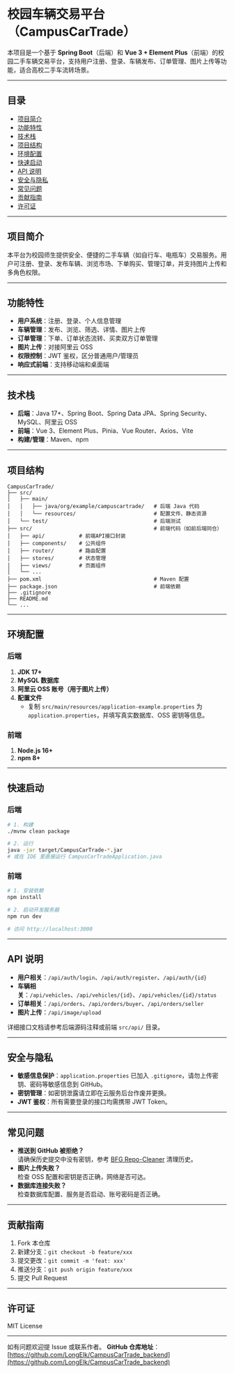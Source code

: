 # 校园车辆交易平台（CampusCarTrade）

本项目是一个基于 **Spring Boot**（后端）和 **Vue 3 + Element Plus**（前端）的校园二手车辆交易平台，支持用户注册、登录、车辆发布、订单管理、图片上传等功能，适合高校二手车流转场景。

---

## 目录
- [项目简介](#项目简介)
- [功能特性](#功能特性)
- [技术栈](#技术栈)
- [项目结构](#项目结构)
- [环境配置](#环境配置)
- [快速启动](#快速启动)
- [API 说明](#api-说明)
- [安全与隐私](#安全与隐私)
- [常见问题](#常见问题)
- [贡献指南](#贡献指南)
- [许可证](#许可证)

---

## 项目简介

本平台为校园师生提供安全、便捷的二手车辆（如自行车、电瓶车）交易服务。用户可注册、登录、发布车辆、浏览市场、下单购买、管理订单，并支持图片上传和多角色权限。

---

## 功能特性
- **用户系统**：注册、登录、个人信息管理
- **车辆管理**：发布、浏览、筛选、详情、图片上传
- **订单管理**：下单、订单状态流转、买卖双方订单管理
- **图片上传**：对接阿里云 OSS
- **权限控制**：JWT 鉴权，区分普通用户/管理员
- **响应式前端**：支持移动端和桌面端

---

## 技术栈
- **后端**：Java 17+、Spring Boot、Spring Data JPA、Spring Security、MySQL、阿里云 OSS
- **前端**：Vue 3、Element Plus、Pinia、Vue Router、Axios、Vite
- **构建/管理**：Maven、npm

---

## 项目结构

```
CampusCarTrade/
├── src/
│   ├── main/
│   │   ├── java/org/example/campuscartrade/   # 后端 Java 代码
│   │   └── resources/                         # 配置文件、静态资源
│   └── test/                                  # 后端测试
├── src/                                       # 前端代码（如前后端同仓）
│   ├── api/           # 前端API接口封装
│   ├── components/    # 公共组件
│   ├── router/        # 路由配置
│   ├── stores/        # 状态管理
│   ├── views/         # 页面组件
│   └── ...
├── pom.xml                                    # Maven 配置
├── package.json                               # 前端依赖
├── .gitignore
├── README.md
└── ...
```

---

## 环境配置

### 后端
1. **JDK 17+**
2. **MySQL 数据库**
3. **阿里云 OSS 账号（用于图片上传）**
4. **配置文件**  
   - 复制 `src/main/resources/application-example.properties` 为 `application.properties`，并填写真实数据库、OSS 密钥等信息。

### 前端
1. **Node.js 16+**
2. **npm 8+**

---

## 快速启动

### 后端
```bash
# 1. 构建
./mvnw clean package

# 2. 运行
java -jar target/CampusCarTrade-*.jar
# 或在 IDE 里直接运行 CampusCarTradeApplication.java
```

### 前端
```bash
# 1. 安装依赖
npm install

# 2. 启动开发服务器
npm run dev

# 访问 http://localhost:3000
```

---

## API 说明
- **用户相关**：`/api/auth/login`、`/api/auth/register`、`/api/auth/{id}`
- **车辆相关**：`/api/vehicles`、`/api/vehicles/{id}`、`/api/vehicles/{id}/status`
- **订单相关**：`/api/orders`、`/api/orders/buyer`、`/api/orders/seller`
- **图片上传**：`/api/image/upload`

详细接口文档请参考后端源码注释或前端 `src/api/` 目录。

---

## 安全与隐私
- **敏感信息保护**：`application.properties` 已加入 `.gitignore`，请勿上传密钥、密码等敏感信息到 GitHub。
- **密钥管理**：如密钥泄露请立即在云服务后台作废并更换。
- **JWT 鉴权**：所有需要登录的接口均需携带 JWT Token。

---

## 常见问题
- **推送到 GitHub 被拒绝？**  
  请确保历史提交中没有密钥，参考 [BFG Repo-Cleaner](https://rtyley.github.io/bfg-repo-cleaner/) 清理历史。
- **图片上传失败？**  
  检查 OSS 配置和密钥是否正确，网络是否可达。
- **数据库连接失败？**  
  检查数据库配置、服务是否启动、账号密码是否正确。

---

## 贡献指南
1. Fork 本仓库
2. 新建分支：`git checkout -b feature/xxx`
3. 提交更改：`git commit -m 'feat: xxx'`
4. 推送分支：`git push origin feature/xxx`
5. 提交 Pull Request

---

## 许可证

MIT License

---

如有问题欢迎提 Issue 或联系作者。
**GitHub 仓库地址**：[https://github.com/LongElk/CampusCarTrade_backend](https://github.com/LongElk/CampusCarTrade_backend)
